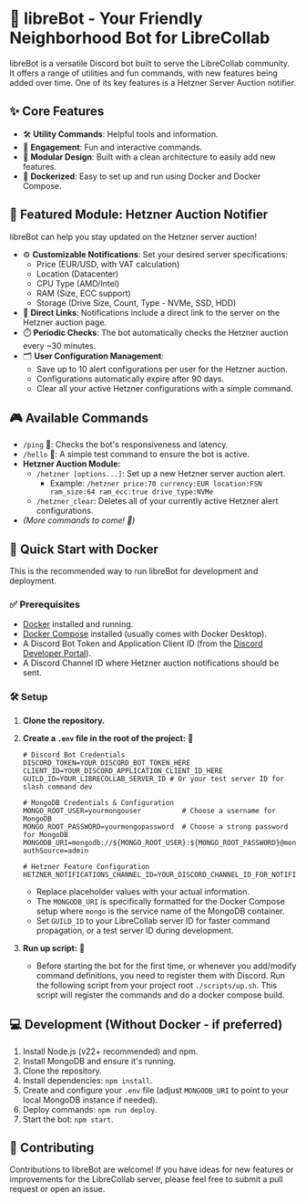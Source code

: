 # 🤖 libreBot - Your Friendly Neighborhood Bot for LibreCollab

libreBot is a versatile Discord bot built to serve the LibreCollab community. It offers a range of utilities and fun commands, with new features being added over time. One of its key features is a Hetzner Server Auction notifier.

## ✨ Core Features

*   🛠️ **Utility Commands**: Helpful tools and information.
*   🎉 **Engagement**: Fun and interactive commands.
*   🧱 **Modular Design**: Built with a clean architecture to easily add new features.
*   🐳 **Dockerized**: Easy to set up and run using Docker and Docker Compose.

## 📡 Featured Module: Hetzner Auction Notifier

libreBot can help you stay updated on the Hetzner server auction!
*   ⚙️ **Customizable Notifications**: Set your desired server specifications:
    *   Price (EUR/USD, with VAT calculation)
    *   Location (Datacenter)
    *   CPU Type (AMD/Intel)
    *   RAM (Size, ECC support)
    *   Storage (Drive Size, Count, Type - NVMe, SSD, HDD)
*   🔗 **Direct Links**: Notifications include a direct link to the server on the Hetzner auction page.
*   ⏱️ **Periodic Checks**: The bot automatically checks the Hetzner auction every ~30 minutes.
*   🗂️ **User Configuration Management**:
    *   Save up to 10 alert configurations per user for the Hetzner auction.
    *   Configurations automatically expire after 90 days.
    *   Clear all your active Hetzner configurations with a simple command.

## 🎮 Available Commands

*   `/ping` 📶: Checks the bot's responsiveness and latency.
*   `/hello` 👋: A simple test command to ensure the bot is active.
*   **Hetzner Auction Module:**
    *   `/hetzner [options...]`: Set up a new Hetzner server auction alert.
        *   Example: `/hetzner price:70 currency:EUR location:FSN ram_size:64 ram_ecc:true drive_type:NVMe`
    *   `/hetzner_clear`: Deletes all of your currently active Hetzner alert configurations.
*   *(More commands to come! 🚀)*

## 🐳 Quick Start with Docker

This is the recommended way to run libreBot for development and deployment.

### ✅ Prerequisites

*   [Docker](https://www.docker.com/get-started) installed and running.
*   [Docker Compose](https://docs.docker.com/compose/install/) installed (usually comes with Docker Desktop).
*   A Discord Bot Token and Application Client ID (from the [Discord Developer Portal](https://discord.com/developers/applications)).
*   A Discord Channel ID where Hetzner auction notifications should be sent.

### 🛠️ Setup

1.  **Clone the repository.**

2.  **Create a `.env` file in the root of the project:** 📄
    ```env
    # Discord Bot Credentials
    DISCORD_TOKEN=YOUR_DISCORD_BOT_TOKEN_HERE
    CLIENT_ID=YOUR_DISCORD_APPLICATION_CLIENT_ID_HERE
    GUILD_ID=YOUR_LIBRECOLLAB_SERVER_ID # Or your test server ID for slash command dev

    # MongoDB Credentials & Configuration
    MONGO_ROOT_USER=yourmongouser          # Choose a username for MongoDB
    MONGO_ROOT_PASSWORD=yourmongopassword  # Choose a strong password for MongoDB
    MONGODB_URI=mongodb://${MONGO_ROOT_USER}:${MONGO_ROOT_PASSWORD}@mongo:27017/hetzner_alerts_db?authSource=admin

    # Hetzner Feature Configuration
    HETZNER_NOTIFICATIONS_CHANNEL_ID=YOUR_DISCORD_CHANNEL_ID_FOR_NOTIFICATIONS
    ```
    *   Replace placeholder values with your actual information.
    *   The `MONGODB_URI` is specifically formatted for the Docker Compose setup where `mongo` is the service name of the MongoDB container.
    *   Set `GUILD_ID` to your LibreCollab server ID for faster command propagation, or a test server ID during development.

3.  **Run up script:** 📜
    - Before starting the bot for the first time, or whenever you add/modify command definitions, you need to register them with Discord. Run the following script from your project root `./scripts/up.sh`. This script will register the commands and do a docker compose build.

## 💻 Development (Without Docker - if preferred)

1.  Install Node.js (v22+ recommended) and npm.
2.  Install MongoDB and ensure it's running.
3.  Clone the repository.
4.  Install dependencies: `npm install`.
5.  Create and configure your `.env` file (adjust `MONGODB_URI` to point to your local MongoDB instance if needed).
6.  Deploy commands: `npm run deploy`.
7.  Start the bot: `npm start`.

## 🤝 Contributing

Contributions to libreBot are welcome! If you have ideas for new features or improvements for the LibreCollab server, please feel free to submit a pull request or open an issue.

